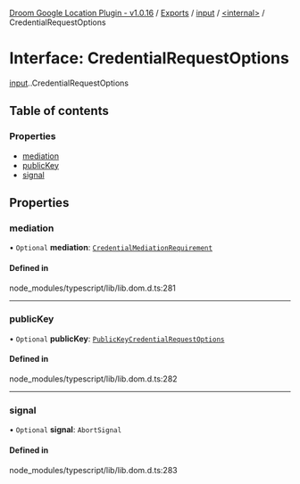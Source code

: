 [Droom Google Location Plugin - v1.0.16](../README.md) / [Exports](../modules.md) / [input](../modules/input.md) / [<internal\>](../modules/input._internal_.md) / CredentialRequestOptions

# Interface: CredentialRequestOptions

[input](../modules/input.md).[<internal>](../modules/input._internal_.md).CredentialRequestOptions

## Table of contents

### Properties

- [mediation](input._internal_.CredentialRequestOptions.md#mediation)
- [publicKey](input._internal_.CredentialRequestOptions.md#publickey)
- [signal](input._internal_.CredentialRequestOptions.md#signal)

## Properties

### mediation

• `Optional` **mediation**: [`CredentialMediationRequirement`](../modules/input._internal_.md#credentialmediationrequirement)

#### Defined in

node_modules/typescript/lib/lib.dom.d.ts:281

___

### publicKey

• `Optional` **publicKey**: [`PublicKeyCredentialRequestOptions`](input._internal_.PublicKeyCredentialRequestOptions.md)

#### Defined in

node_modules/typescript/lib/lib.dom.d.ts:282

___

### signal

• `Optional` **signal**: `AbortSignal`

#### Defined in

node_modules/typescript/lib/lib.dom.d.ts:283
